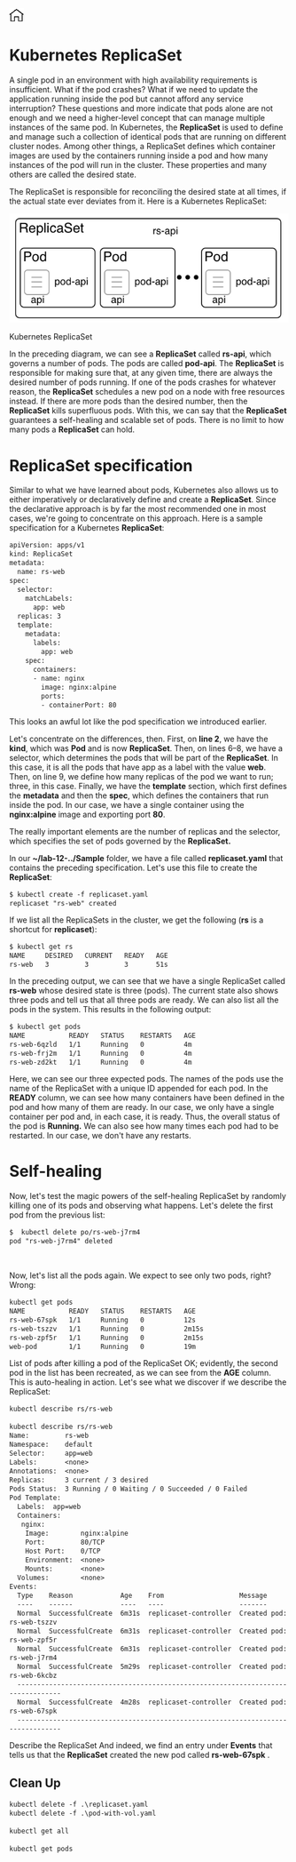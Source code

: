 [![Home](../../img/home.png)](../M-11/README.md)
# Kubernetes ReplicaSet

A single pod in an environment with high availability requirements is insufficient. What if the pod crashes? What if we need to update the application running inside the pod but cannot afford any service interruption? These questions and more indicate that pods alone are not enough and we need a higher-level concept that can manage multiple instances of the same pod. In Kubernetes, the **ReplicaSet** is used to define and manage such a collection of identical pods that are running on different cluster nodes. Among other things, a ReplicaSet defines which container images are used by the containers running inside a pod and how many instances of the pod will run in the cluster. These properties and many others are called the desired state. 

The ReplicaSet is responsible for reconciling the desired state at all times, if the actual state ever deviates from it. Here is a Kubernetes ReplicaSet:

![KR](./img/m12-k-kr_1.png)

Kubernetes ReplicaSet

In the preceding diagram, we can see a **ReplicaSet** called **rs-api**, which governs a number of pods. The pods are called **pod-api**. The **ReplicaSet** is responsible for making sure that, at any given time, there are always the desired number of pods running. If one of the pods crashes for whatever reason, the **ReplicaSet** schedules a new pod on a node with free resources instead. If there are more pods than the desired number, then the **ReplicaSet** kills superfluous pods. With this, we can say that the **ReplicaSet** guarantees a self-healing and scalable set of pods. There is no limit to how many pods a **ReplicaSet** can hold.

# ReplicaSet specification
Similar to what we have learned about pods, Kubernetes also allows us to either imperatively or declaratively define and create a **ReplicaSet**. Since the declarative approach is by far the most recommended one in most cases, we're going to concentrate on this approach. Here is a sample specification for a Kubernetes **ReplicaSet**:

```
apiVersion: apps/v1
kind: ReplicaSet
metadata:
  name: rs-web
spec:
  selector:
    matchLabels:
      app: web
  replicas: 3
  template: 
    metadata:
      labels:
        app: web
    spec:
      containers:
      - name: nginx
        image: nginx:alpine
        ports:
        - containerPort: 80
```


This looks an awful lot like the pod specification we introduced earlier. 

Let's concentrate on the differences, then. First, on **line 2**, we have the **kind**, which was **Pod** and is now **ReplicaSet**. Then, on lines 6–8, we have a selector, which determines the pods that will be part of the **ReplicaSet**. In this case, it is all the pods that have app as a label with the value **web**. Then, on line 9, we define how many replicas of the pod we want to run; three, in this case. Finally, we have the **template** section, which first defines the **metadata** and then the **spec**, which defines the containers that run inside the pod. In our case, we have a single container using the **nginx:alpine** image and exporting port **80**.

The really important elements are the number of replicas and the selector, which specifies the set of pods governed by the **ReplicaSet.**

In our **~/lab-12-../Sample** folder, we have a file called **replicaset.yaml** that contains the preceding specification. Let's use this file to create the **ReplicaSet**:

```
$ kubectl create -f replicaset.yaml
replicaset "rs-web" created
```

If we list all the ReplicaSets in the cluster, we get the following (**rs** is a shortcut for **replicaset**):

```
$ kubectl get rs
NAME     DESIRED   CURRENT   READY   AGE
rs-web   3         3         3       51s
```

In the preceding output, we can see that we have a single ReplicaSet called **rs-web** whose desired state is three (pods). The current state also shows three pods and tell us that all three pods are ready. We can also list all the pods in the system. This results in the following output:

```
$ kubectl get pods
NAME           READY   STATUS    RESTARTS   AGE
rs-web-6qzld   1/1     Running   0          4m
rs-web-frj2m   1/1     Running   0          4m
rs-web-zd2kt   1/1     Running   0          4m
```

Here, we can see our three expected pods. The names of the pods use the name of the ReplicaSet with a unique ID appended for each pod. In the **READY** column, we can see how many containers have been defined in the pod and how many of them are ready. In our case, we only have a single container per pod and, in each case, it is ready. Thus, the overall status of the pod is **Running.** We can also see how many times each pod had to be restarted. In our case, we don't have any restarts.

# Self-healing
Now, let's test the magic powers of the self-healing ReplicaSet by randomly killing one of its pods and observing what happens. Let's delete the first pod from the previous list:

```
$  kubectl delete po/rs-web-j7rm4 
pod "rs-web-j7rm4" deleted

 
```

Now, let's list all the pods again. We expect to see only two pods, right? Wrong:
```
kubectl get pods
NAME           READY   STATUS    RESTARTS   AGE
rs-web-67spk   1/1     Running   0          12s
rs-web-tszzv   1/1     Running   0          2m15s
rs-web-zpf5r   1/1     Running   0          2m15s
web-pod        1/1     Running   0          19m
```

List of pods after killing a pod of the ReplicaSet
OK; evidently, the second pod in the list has been recreated, as we can see from the **AGE** column. This is auto-healing in action. Let's see what we discover if we describe the ReplicaSet:




```
kubectl describe rs/rs-web

kubectl describe rs/rs-web
Name:         rs-web
Namespace:    default
Selector:     app=web
Labels:       <none>
Annotations:  <none>
Replicas:     3 current / 3 desired
Pods Status:  3 Running / 0 Waiting / 0 Succeeded / 0 Failed
Pod Template:
  Labels:  app=web
  Containers:
   nginx:
    Image:        nginx:alpine
    Port:         80/TCP
    Host Port:    0/TCP
    Environment:  <none>
    Mounts:       <none>
  Volumes:        <none>
Events:
  Type    Reason            Age    From                   Message
  ----    ------            ----   ----                   -------
  Normal  SuccessfulCreate  6m31s  replicaset-controller  Created pod: rs-web-tszzv
  Normal  SuccessfulCreate  6m31s  replicaset-controller  Created pod: rs-web-zpf5r
  Normal  SuccessfulCreate  6m31s  replicaset-controller  Created pod: rs-web-j7rm4
  Normal  SuccessfulCreate  5m29s  replicaset-controller  Created pod: rs-web-6kcbz
  ---------------------------------------------------------------------------------
  Normal  SuccessfulCreate  4m28s  replicaset-controller  Created pod: rs-web-67spk
  ---------------------------------------------------------------------------------
```
Describe the ReplicaSet
And indeed, we find an entry under **Events** that tells us that the **ReplicaSet** created the new pod called **rs-web-67spk** .

## Clean Up
```
kubectl delete -f .\replicaset.yaml
kubectl delete -f .\pod-with-vol.yaml

kubectl get all

kubectl get pods
```